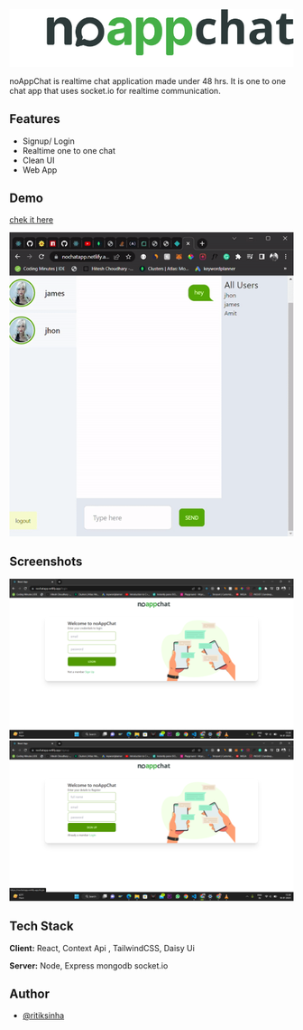
![Logo](https://raw.githubusercontent.com/RitikSinha/nappchat-assignment/master/client/src/assets/logo.png)




noAppChat is realtime chat application made under 48 hrs. It is one to one chat app that uses socket.io for realtime communication.



## Features

- Signup/ Login
- Realtime one to one chat
- Clean UI
- Web App


## Demo

[chek it here](https://nochatapp.netlify.app/login)

![Demo](https://raw.githubusercontent.com/RitikSinha/nappchat-assignment/master/photos/nochatapp.gif)


## Screenshots

![App Screenshot](https://raw.githubusercontent.com/RitikSinha/nappchat-assignment/master/photos/login.png)
![App Screenshot](https://raw.githubusercontent.com/RitikSinha/nappchat-assignment/master/photos/signup.png)



## Tech Stack

**Client:** React, Context Api , TailwindCSS, Daisy Ui

**Server:** Node, Express mongodb socket.io


## Author

- [@ritiksinha](https://www.github.com/ritiksinha)

